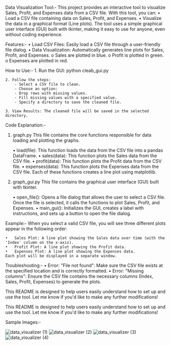 Data Visualization Tool:-
    This project provides an interactive tool to visualize Sales, Profit, and Expenses data from a CSV file. With this tool, you can:
    •   Load a CSV file containing data on Sales, Profit, and Expenses.
    •   Visualize the data in a graphical format (Line plots).
    The tool uses a simple graphical user interface (GUI) built with tkinter, making it easy to use for anyone, even without coding experience.

Features:-
    •   Load CSV Files: Easily load a CSV file through a user-friendly file dialog.
    •   Data Visualization: Automatically generates line plots for Sales, Profit, and Expenses.
        o   Sales are plotted in blue.
        o   Profit is plotted in green.
        o   Expenses are plotted in red.

How to Use:-
    1. Run the GUI:
                    python cleab_gui.py
   

    2. Follow the steps:
        - Select a CSV file to clean.
        - Choose an option:
        - Drop rows with missing values.
        - Fill missing values with a specified value.
        - Specify a directory to save the cleaned file.

    3. View Results: The cleaned file will be saved in the selected directory.


Code Explanation:-
1. graph.py
    This file contains the core functions responsible for data loading and plotting the graphs.

    •   load(file): This function loads the data from the CSV file into a pandas DataFrame.
    •   sales(data): This function plots the Sales data from the CSV file.
    •   profit(data): This function plots the Profit data from the CSV file.
    •   expenses(data): This function plots the Expenses data from the CSV file.
    Each of these functions creates a line plot using matplotlib.

2. graph_gui.py
    This file contains the graphical user interface (GUI) built with tkinter.

    •   open_file(): Opens a file dialog that allows the user to select a CSV file. Once the file is selected, it calls the functions to plot Sales, Profit, and Expenses.
    •   main_gui(): Initializes the GUI, creates a label with instructions, and sets up a button to open the file dialog.
    
Example:-
    When you select a valid CSV file, you will see three different plots appear in the following order:

    •   Sales Plot: A line plot showing the Sales data over time (with the 'Index' column on the x-axis).
    •   Profit Plot: A line plot showing the Profit data.
    •   Expenses Plot: A line plot showing the Expenses data.
    Each plot will be displayed in a separate window.

Troubleshooting:-
    •   Error: "File not found": Make sure the CSV file exists at the specified location and is correctly formatted.
    •   Error: "Missing columns": Ensure the CSV file contains the necessary columns (Index, Sales, Profit, Expenses) to generate the plots.

This README is designed to help users easily understand how to set up and use the tool. Let me know if you'd like to make any further modifications!

This README is designed to help users easily understand how to set up and use the tool. Let me know if you'd like to make any further modifications!


Sample Images:-

![data_visualizer (1)](https://github.com/user-attachments/assets/f37e0ae0-4fce-46d2-9263-28a090dc3194)
![data_visualizer (2)](https://github.com/user-attachments/assets/d51d77d5-0f60-4d69-8a95-c981e19daf91)
![data_visualizer (3)](https://github.com/user-attachments/assets/000e64e4-f69a-4e28-bdb2-2c103c55777f)
![data_visualizer (4)](https://github.com/user-attachments/assets/6d0c4d4b-8296-4749-bdde-bcd614957bc2)




